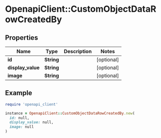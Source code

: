 # OpenapiClient::CustomObjectDataRowCreatedBy

## Properties

| Name | Type | Description | Notes |
| ---- | ---- | ----------- | ----- |
| **id** | **String** |  | [optional] |
| **display_value** | **String** |  | [optional] |
| **image** | **String** |  | [optional] |

## Example

```ruby
require 'openapi_client'

instance = OpenapiClient::CustomObjectDataRowCreatedBy.new(
  id: null,
  display_value: null,
  image: null
)
```

